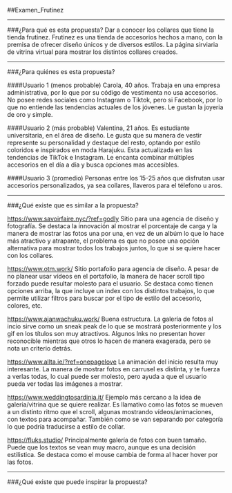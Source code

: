 ##Examen_Frutinez
____

###¿Para qué es esta propuesta? 
Dar a conocer los collares que tiene la tienda frutinez. 
Frutinez es una tienda de accesorios hechos a mano, con la premisa de ofrecer diseño únicos y de diversos estilos. La página sirviaria de vitrina virtual para mostrar los distintos collares creados.

___
###¿Para quiénes es esta propuesta?

####Usuario 1 (menos probable)
Carola, 40 años. Trabaja en una empresa administrativa, por lo que por su código de vestimenta no usa accesorios. No posee redes sociales como Instagram o Tiktok, pero si Facebook, por lo que no entiende las tendencias actuales de los jóvenes. Le gustan la joyeria de oro y simple.

####Usuario 2 (más probable)
Valentina, 21 años. Es estudiante universitaria, en el área de diseño. Le gusta que su manera de vestir represente su personalidad y destaque del resto, optando por estilo coloridos e inspirados en moda Harajuku. Esta actualizada en las tendencias de TikTok e Instagram. Le encanta combinar múltiples accesorios en el día a día y busca opciones mas accesibles.

####Usuario 3 (promedio)
Personas entre los 15-25 años que disfrutan usar accesorios personalizados, ya sea collares, llaveros para el télefono u aros. 

_____

###¿Qué existe que es similar a la propuesta?

https://www.savoirfaire.nyc/?ref=godly Sitio para una agencia de diseño y fotografía. Se destaca la innovación al mostrar el porcentaje de carga y la manera de mostrar las fotos una por una, en vez de un albúm lo que lo hace más atractivo y atrapante, el problema es que no posee una opción alternativa para mostrar todos los trabajos juntos, lo que si se quiere hacer con los collares.

https://www.otm.work/ Sitio portafolio para agencia de diseño. A pesar de no planear usar vídeos en el portafolio, la manera de hacer scroll tipo forzado puede resultar molesto para el usuario. Se destaca como tienen opciones arriba, la que incluye un index con los distintos trabajos, lo que permite utilizar filtros para buscar por el tipo de estilo del accesorio, colores, etc. 

https://www.ajanwachuku.work/ Buena estructura. La galería de fotos al incio sirve como un sneak peak de lo que se mostrará posteriormente y los gif en los títulos son muy atractivos. Algunos lnks no presentan hover reconocible mientras que otros lo hacen de manera exagerada, pero se nota un criterio detrás.

https://www.allta.ie/?ref=onepagelove La animación del inicio resulta muy interesante. La manera de mostrar fotos en carrusel es distinta, y te fuerza a verlas todas, lo cual puede ser molesto, pero ayuda a que el usuario pueda ver todas las imágenes a mostrar.

https://www.weddingtosardinia.it/ Ejemplo más cercano a la idea de galeria/vitrina que se quiere realizar. Es llamativo como las fotos se mueven a un distinto ritmo que el scroll, algunas mostrando vídeos/animaciones, con textos para acompañar. También como se van separando por categoría lo que podría traducirse a estilo de collar.

https://fluks.studio/ Principalmente galería de fotos con buen tamaño. Puede que los textos se vean muy macro, aunque es una decisión estilistica. Se destaca como el mouse cambia de forma al hacer hover por las fotos.

_____

###¿Qué existe que puede inspirar la propuesta? 
